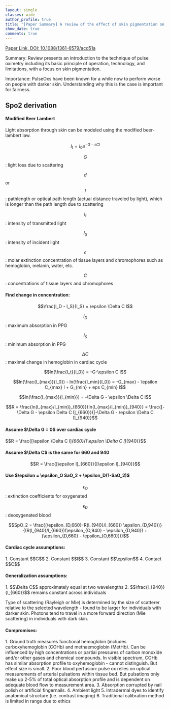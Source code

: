 ```yaml
---
layout: single
classes: wide
author_profile: true
title: "[Paper Summary] A review of the effect of skin pigmentation on pulse oximeter accuracy"
show_date: true
comments: true
---
```


<script type="text/x-mathjax-config">
  MathJax.Hub.Config({
    tex2jax: {
      inlineMath: [ ['$','$'], ["\\(","\\)"] ],
      processEscapes: true
    }
  });
</script>

<script type="text/javascript"
        src="https://cdn.mathjax.org/mathjax/latest/MathJax.js?config=TeX-AMS-MML_HTMLorMML">
</script>


[Paper Link, DOI: 10.1088/1361-6579/acd51a](https://iopscience.iop.org/article/10.1088/1361-6579/acd51a/meta)

Summary: Review presents an introduction to the technique of pulse oximetry including its basic principle of operation, technology, and limitations, with a focus on skin pigmentation.

Importance: PulseOxs have been known for a while now to perform worse on people with darker skin. Understanding why this is the case is important for fairness.

<h2> Spo2 derivation </h2>

<h4> Modified Beer Lambert </h4>

Light absorption through skin can be modeled using the modified beer-lambert law.

$$I_t = I_0 e^{-G-\epsilon C l}$$

$$G$$: light loss due to scattering

$$d$$ or $$l$$: pathlength or optical path length (actual distance traveled by light), which is longer than the path length due to scattering

$$I_t$$: intensity of transmitted light

$$I_0$$: intensity of incident light

$$\epsilon$$: molar extinction concentration of tissue layers and chromophores such as hemoglobin, melanin, water, etc.

$$C$$: concentrations of tissue layers and chromophores

<h4> Find change in concentration:</h4>

$$\frac{I_D - I_S}{I_S} = \epsilon \Delta C l$$

$$I_D$$: maximum absorption in PPG 

$$I_S$$: minimum absorption in PPG

$$\Delta C$$: maximal change in hemoglobin in cardiac cycle

$$ln(\frac{I_t}{I_0}) = -G-\epsilon C l$$

$$ln(\frac{I_{max}}{I_0}) - ln(\frac{I_min}{I_0}) = -G_{max} - \epsilon C_{max} l + G_{min} + eps C_{min} l$$

$$ln(\frac{I_{max}}{l_{min}}) = -\Delta G - \epsilon \Delta C l$$

$$R = \frac{ln(I_{max}/I_{min})_{660}}{ln(I_{max}/I_{min})_{940}} = \frac{[-\Delta G - \epsilon Delta C l]_{660}}{[-\Delta G - \epsilon \Delta C l]_{940}}$$

<h4> Assume $\Delta G = 0$ over cardiac cycle </h4>

$$R = \frac{[\epsilon \Delta C l]_{660}{[\epsilon \Delta C l]_{940}}$$

<h4> Assume $\Delta C$ is the same for 660 and 940 </h4>

$$R = \frac{[\epsilon l]_{660}}{[\epsilon l]_{940}}$$

<h4> Use $\epsilon = \epsilon_O SaO_2 + \epsilon_D(1-SaO_2)$ </h4>

$$\epsilon_O$$: extinction coefficients for oxygenated

$$\epsilon_D$$: deoxygenated blood

$$SpO_2 = \frac{(\epsilon_{D,660}-R(l_{940}/l_{660}) \epsilon_{D,940})}{(R(l_{940}/l_{660})(\epsilon_{O,940} - \epsilon_{D,940}) + (\epsilon_{D,660} - \epsilon_{O,660}))}$$

<h4> Cardiac cycle assumptions: </h4>
1. Constant $$G$$
2. Constant $$I$$
3. Constant $$\epsilon$$
4. Contact $$C$$

<h4> Generalization assumptions: </h4>
1. $$\Delta C$$ approximately equal at two wavelengths
2. $$\frac{l_{940}}{l_{660}}$$ remains constant across individuals

Type of scattering (Rayleigh or Mie) is determined by the size of scatterer relative to the selected wavelength - found to be larger for individuals with darker skin. Photons tend to travel in a more forward direction (Mie scattering) in individuals with dark skin.

<h4> Compromises: </h4>
1. Ground truth measures functional hemoglobin (includes carboxyhemoglobin (COHb) and methaemoglobin (MetHb). Can be influenced by high concentrations or partial pressures of carbon monoxide and/or other gases and chemical compounds. In visible spectrum, COHb has similar absorption profile to oxyhemoglobin - cannot distinguish. But effect size is small.
2. Poor blood perfusion: pulse ox relies on optical measurements of arterial pulsations within tissue bed. But pulsations only make up 2-5% of total optical absorption profile and is dependent on adequate blood flow to measurement area.
3. Absorption corrupted by nail polish or artificial fingernails.
4. Ambient light
5. Intradermal dyes to identify anatomical structure (i.e. contrast imaging)
6. Traditional calibration method is limited in range due to ethics
